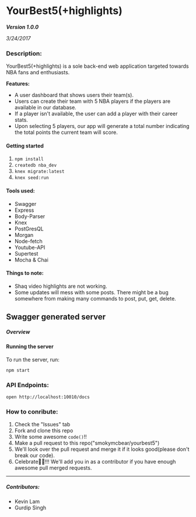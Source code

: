 # YourBest5(+highlights)

_**Version 1.0.0**_

_3/24/2017_

### Description:

YourBest5(+highlights) is a sole back-end web application targeted towards NBA fans and enthusiasts.

**Features:**
 - A user dashboard that shows users their team(s).
 - Users can create their team with 5 NBA players if the players are available in our database.
 - If a player isn't available, the user can add a player with their career stats.
 - Upon selecting 5 players, our app will generate a total number indicating the total points the current team will score.

#### Getting started

1. `npm install`
2. `createdb nba_dev`
3. `knex migrate:latest`
4. `knex seed:run`

#### Tools used:
- Swagger
- Express
- Body-Parser
- Knex
- PostGresQL
- Morgan
- Node-fetch
- Youtube-API
- Supertest
- Mocha & Chai


#### Things to note:

- Shaq video highlights are not working.
- Some updates will mess with some posts. There might be a bug somewhere from making many commands to post, put, get, delete.

## Swagger generated server

##### Overview


#### Running the server
To run the server, run:

```
npm start
```

### API Endpoints:

```
open http://localhost:10010/docs
```



### How to conribute:
1. Check the "Issues" tab
2. Fork and clone this repo
3. Write some awesome `code()`!!
4. Make a pull request to this repo("smokymcbear/yourbest5")
5. We'll look over the pull request and merge it if it looks good(please don't break our code).
6. Celebrate🎉😎!!! We'll add you in as a contributor if you have enough awesome pull merged requests.

___

##### Contributors:
  - Kevin Lam
  - Gurdip Singh
